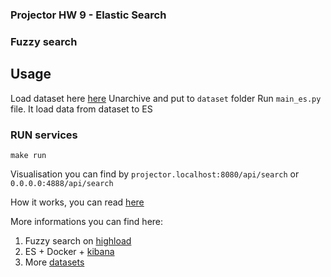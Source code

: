 ### Projector HW 9 - Elastic Search
### Fuzzy search
## Usage

Load dataset here [here](https://code.google.com/archive/p/wiki-links/downloads "dataset")
Unarchive and put to `dataset` folder
Run `main_es.py` file. It load data from dataset to ES

### RUN  services
```
make run
``` 

Visualisation you can find by `projector.localhost:8080/api/search`
or `0.0.0.0:4888/api/search`

How it works, you can read [here](https://dou.ua/lenta/columns/building-advanced-search-with-elasticsearch/ "fuzzy-search")

More informations you can find here:
1. Fuzzy search on [highload](https://highload.today/elastic-poisk-netochnykh-sootvetstviy/ "highload")
2. ES + Docker + [kibana](https://www.elastic.co/guide/en/elasticsearch/reference/current/docker.html "docker")
3. More [datasets](https://tproger.ru/translations/the-best-datasets-for-machine-learning-and-data-science/ "datasets")




